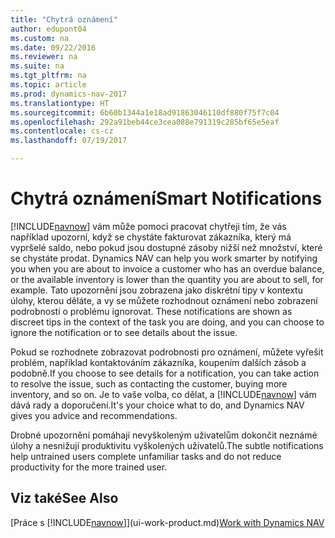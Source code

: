 ```yaml
---
title: "Chytrá oznámení"
author: edupont04
ms.custom: na
ms.date: 09/22/2016
ms.reviewer: na
ms.suite: na
ms.tgt_pltfrm: na
ms.topic: article
ms.prod: dynamics-nav-2017
ms.translationtype: HT
ms.sourcegitcommit: 6b60b1344a1e18ad91863046110df880f75f7c04
ms.openlocfilehash: 292a91beb44ce3cea088e791319c285bf65e5eaf
ms.contentlocale: cs-cz
ms.lasthandoff: 07/19/2017

---
```


# <a name="smart-notifications"></a><span data-ttu-id="5fdba-102">Chytrá oznámení</span><span class="sxs-lookup"><span data-stu-id="5fdba-102">Smart Notifications</span></span>
<span data-ttu-id="5fdba-103">[!INCLUDE[navnow](includes/navnow_md.md)] vám může pomoci pracovat chytřeji tím, že vás například upozorní, když se chystáte fakturovat zákazníka, který má vypršelé saldo, nebo pokud jsou dostupné zásoby nižší než množství, které se chystáte prodat. </span><span class="sxs-lookup"><span data-stu-id="5fdba-103">Dynamics NAV can help you work smarter by notifying you when you are about to invoice a customer who has an overdue balance, or the available inventory is lower than the quantity you are about to sell, for example.</span></span> <span data-ttu-id="5fdba-104">Tato upozornění jsou zobrazena jako diskrétní tipy v kontextu úlohy, kterou děláte, a vy se můžete rozhodnout oznámení nebo zobrazení podrobností o problému ignorovat. </span><span class="sxs-lookup"><span data-stu-id="5fdba-104">These notifications are shown as discreet tips in the context of the task you are doing, and you can choose to ignore the notification or to see details about the issue.</span></span>  

<span data-ttu-id="5fdba-105">Pokud se rozhodnete zobrazovat podrobnosti pro oznámení, můžete vyřešit problém, například kontaktováním zákazníka, koupením dalších zásob a podobně.</span><span class="sxs-lookup"><span data-stu-id="5fdba-105">If you choose to see details for a notification, you can take action to resolve the issue, such as contacting the customer, buying more inventory, and so on.</span></span> <span data-ttu-id="5fdba-106">Je to vaše volba, co dělat, a [!INCLUDE[navnow](includes/navnow_md.md)] vám dává rady a doporučení.</span><span class="sxs-lookup"><span data-stu-id="5fdba-106">It's your choice what to do, and Dynamics NAV gives you advice and recommendations.</span></span>  

<span data-ttu-id="5fdba-107">Drobné upozornění pomáhají nevyškoleným uživatelům dokončit neznámé úlohy a nesnižují produktivitu vyškolených uživatelů.</span><span class="sxs-lookup"><span data-stu-id="5fdba-107">The subtle notifications help untrained users complete unfamiliar tasks and do not reduce productivity for the more trained user.</span></span>

## <a name="see-also"></a><span data-ttu-id="5fdba-108">Viz také</span><span class="sxs-lookup"><span data-stu-id="5fdba-108">See Also</span></span>
<span data-ttu-id="5fdba-109">[Práce s [!INCLUDE[navnow](includes/navnow_md.md)]](ui-work-product.md)</span><span class="sxs-lookup"><span data-stu-id="5fdba-109">[Work with Dynamics NAV](ui-work-product.md)</span></span>

